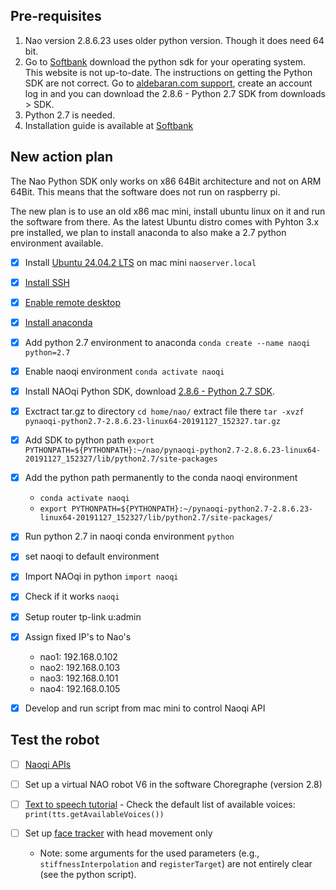 ## Pre-requisites

1. Nao version 2.8.6.23 uses older python version. Though it does need 64 bit.
2. Go to [Softbank](http://doc.aldebaran.com/2-5/dev/python/index.html) download the python sdk for your operating system. This website is not up-to-date. The instructions on getting the Python SDK are not correct. Go to [aldebaran.com support](https://aldebaran.com/en/support/kb/nao6/downloads/nao6-software-downloads/), create an account log in and you can download the 2.8.6 - Python 2.7 SDK from downloads > SDK. 
3. Python 2.7 is needed.
4. Installation guide is available at [Softbank](http://doc.aldebaran.com/2-5/dev/python/install_guide.html)

## New action plan

The Nao Python SDK only works on x86 64Bit architecture and not on ARM 64Bit. This means that the software does not run on raspberry pi.

The new plan is to use an old x86 mac mini, install ubuntu linux on it and run the software from there. As the latest Ubuntu distro comes with Pyhton 3.x pre installed, we plan to install anaconda to also make a 2.7 python environment available.

- [x] Install [Ubuntu 24.04.2 LTS](https://ubuntu.com/blog/ubuntu-desktop-24-04-noble-numbat-deep-dive) on mac mini `naoserver.local`
- [x] [Install SSH](https://www.cyberciti.biz/faq/how-to-install-ssh-on-ubuntu-linux-using-apt-get/)
- [x] [Enable remote desktop](https://help.ubuntu.com/stable/ubuntu-help/sharing-desktop.html.ro)
- [x] [Install anaconda](https://linuxconfig.org/installing-anaconda-on-ubuntu-24-04)
- [x] Add python 2.7 environment to anaconda `conda create --name naoqi python=2.7`
- [x] Enable naoqi environment `conda activate naoqi`
- [x] Install NAOqi Python SDK, download [2.8.6 - Python 2.7 SDK](https://aldebaran.com/en/support/kb/nao6/downloads/nao6-software-downloads/). 
- [x] Exctract tar.gz to directory `cd home/nao/` extract file there `tar -xvzf pynaoqi-python2.7-2.8.6.23-linux64-20191127_152327.tar.gz`
- [x] Add SDK to python path `export PYTHONPATH=${PYTHONPATH}:~/nao/pynaoqi-python2.7-2.8.6.23-linux64-20191127_152327/lib/python2.7/site-packages`
- [x] Add the python path permanently to the conda naoqi environment
    - `conda activate naoqi`
    - `export PYTHONPATH=${PYTHONPATH}:~/pynaoqi-python2.7-2.8.6.23-linux64-20191127_152327/lib/python2.7/site-packages/`
- [x] Run python 2.7 in naoqi conda environment `python`
- [x] set naoqi to default environment
- [x] Import NAOqi in python `import naoqi`
- [x] Check if it works `naoqi`
- [x] Setup router tp-link u:admin
- [x] Assign fixed IP's to Nao's
    - nao1: 192.168.0.102
    - nao2: 192.168.0.103
    - nao3: 192.168.0.101
    - nao4: 192.168.0.105
- [x] Develop and run script from mac mini to control Naoqi API



## Test the robot
- [ ] [Naoqi APIs](http://doc.aldebaran.com/2-1/naoqi/index.html)
- [ ] Set up a virtual NAO robot V6 in the software Choregraphe (version 2.8)
- [ ] [Text to speech tutorial](http://doc.aldebaran.com/2-1/naoqi/audio/altexttospeech-tuto.html)
      - Check the default list of available voices: `print(tts.getAvailableVoices())`

- [ ] Set up [face tracker](http://doc.aldebaran.com/2-1/naoqi/trackers/altracker.html#ready-to-move-robot) with head movement only 
    - Note: some arguments for the used parameters (e.g., `stiffnessInterpolation` and `registerTarget`) are not entirely clear (see the python script).
